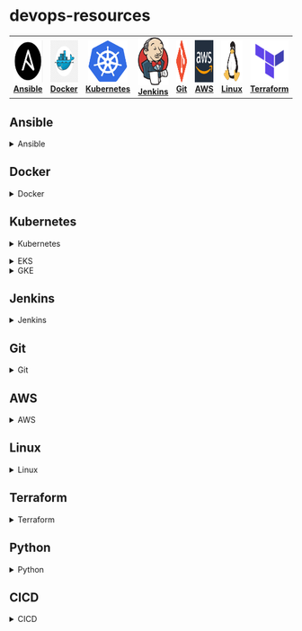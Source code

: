 # devops-resources


<center>
<table>
  <tr>
    <td align="center"><a href="#ansible"><img src="images/ansible.png" width="75px;" height="75px;" alt="ansible"/><br /><b>Ansible</b></a></td>
    <td align="center"><a href="#docker"><img src="images/docker.png" width="70px;" height="75px;" alt="Docker"/><br /><b>Docker</b></a></td>
    <td align="center"><a href="#kubernetes"><img src="images/kubernetes.png" width="70px;" height="75px;" alt="Kubernetes" /><br /><b>Kubernetes</b></a></td>
    <td align="center"><a href="#jenkins"><img src="images/jenkins.png" width="85px;" height="85px;" alt="Jenkins"/><br /><b>Jenkins</b></a></td>
    <td align="center"><a href="#git"><img src="images/git.png" width="80px;" height="75px;" alt="Git"/><br /><b>Git</b></a></td>
    <td align="center"><a href="#AWS"><img src="images/aws.png" width="80x;" height="75px;" alt="AWS"/><br /><b>AWS</b></a></td>
    <td align="center"><a href="#linux"><img src="images/linux.png" width="75x;" height="75px;" alt="Linux"/><br /><b>Linux</b></a></td>
    <td align="center"><a href="#terraform"><img src="images/terraform.png" width="70px;" height="75px;" alt="Terraform"/><br /><b>Terraform</b></a></td>
    <td align="center"><a href="#python"><img src="images/python.png" width="70px;" height="75px;" alt="Python"/><br /><b>Python</b></a></td>
    <td align="center"><a href="#cicd"><img src="images/cicd.png" width="80px;" height="70px;" alt="CI/CD"/><br /><b>CI/CD</b></a></td>
    <td align="center"><a href="#APM"><img src="images/apm.gif" width="80px;" height="70px;" alt="APM"/><br /><b>APM</b></a></td>
  </tr>
</table>  
</center> 


## Ansible

<details>
<summary>Ansible</summary><br><b>


</b></details>

## Docker

<details>
<summary>Docker</summary><br><b>

Concepts

The Linux kernel has a number of features that allow a process to be isolated. Container engines such as Docker use two main kernel features to isolate processes: Cgroups and Namespaces. 
- Namespaces
- Cgroups

LXC

Libcontainer

Dockerfile

Each Dockerfile is a script, composed of various commands and arguments listed successively to automatically perform actions on a base image (or from scratch) in order to create a new one.

```bash
# Usage: ADD [source directory or URL] [destination directory]
ADD /my_app_folder /my_app_folder
```

Best practices for writing Dockerfiles [here](https://docs.docker.com/develop/develop-images/dockerfile_best-practices/)



</b></details>

## Kubernetes

<details>
<summary>Kubernetes</summary><br><b>

Kubernetes Basics

- Pod is a group of linked containers which shares a unique IP address. 
- Labels are key-value pairs attached to resources that contain information that helps to identify them. 
- ReplicaSet is a resource that templates the creation of pods. NOTE: ReplicaSet replaces the ReplicaController
- Deployment are used to gracefully roll out new versions of ReplicaSets.
- Services give a way of accessing services within our Kubernetes cluster. 

Kubernetes Components:

Architecture

API server

Controller manager

Scheduler

Kubelet

etcd


Basic Commands:

kubectl set image

1. Listing resources

```bash
kubectl get nodes
kubectl get pods
kubectl get services, deployments
```

2. Deleting resources

```bash
kubectl delete namespaces my-namespace

#Force deletion of a pod
kubectl delete pod my-pod --grace-period=0 --force

#Delete all pods in a namespace
kubectl delete pods --all --namespace my-namespace
```

kubectl delete pod XX

kubectl scale XX

Configuration as Code:

```yaml
apiVersion: apps/v1
kind: Deployment
metadata:
  name: nginx-deployment
  labels:
    app: nginx
spec:
  replicas: 3
  selector:
    matchLabels:
      app: nginx
  template:
    metadata:
      labels:
        app: nginx
    spec:
      containers:
      - name: nginx
        image: nginx:1.7.9
        ports:
        - containerPort: 80
```

service.yaml

EKS Cluster Setup

IAM

Helm

Planning for Production Deployments
</b></details>

<details>
<summary>EKS</summary><br><b>
</b></details>

<details>
<summary>GKE</summary><br><b>

Create a cluster
```bash
gcloud container clusters create mycluster
```

</b></details>

## Jenkins

<details>
<summary>Jenkins</summary><br><b>
  
Jenkinsfile to compile and test across two different nodes.

```groovy
pipeline {
  agent none
  environment {
      JUNIT_REPORTS_FOLDER = "**/target/surefire-reports/*.xml" /* set junit reports folder variable */
  }
  options {
      skipDefaultCheckout true /* skips the default repository checkout for testing the 'stash/unstash' feature behaviour */
  }
  stages {
      stage('Checkout code by slave-01') {
          agent {
              label 'slave-01' /* this stage executor and workspace is allocated in slave-01 node */
          }  
          steps {
            checkout scm /* checkout source repository */
            stash includes: '**', name: 'repository_code' /* stores code to be handed over to slave-02 */
          }
      }
      stage('Maven compile by slave-01') {
          agent {
              label 'slave-01' /* this stage executor and workspace is allocated in slave-01 node */
          }
          steps {
              echo "-----------------------------------------------------------------------------------------------------------------"
              echo "Maven Compile by Slave 01 "
              echo "-----------------------------------------------------------------------------------------------------------------"
              sh 'mvn compile' /* compile source code */
          }
          post {
              always {
                  deleteDir() /* workspace clean up */
              }
          }
      }  
      stage('Maven testing by slave-02') {
          agent {
              label 'slave-02' /* this stage executor and workspace is allocated in slave-02 node */
          }
          steps {
              echo "-----------------------------------------------------------------------------------------------------------------"
              echo "Maven Application Testing by Slave 02"
              echo "-----------------------------------------------------------------------------------------------------------------"
              unstash 'repository_code' /* retrieves code stored by slave-01 */
              sh 'mvn test' /* test the compiled source code using unit testing framework */
          }
      }
      stage('Publish testing reports by slave-02') {
          agent {
              label 'slave-02' /* this stage executor and workspace is allocated in slave-02 node */
          }
          steps {
              echo "-----------------------------------------------------------------------------------------------------------------"
              echo "Publish Testing Reports by Slave 02"
              echo "-----------------------------------------------------------------------------------------------------------------"
          }
          post {
              always {
                  junit "${JUNIT_REPORTS_FOLDER}" /* publish unit testing reports */
                  deleteDir() /* workspace clean up */
              }
          }
      }
   }
}
```
  


</b></details>

## Git

<details>
<summary>Git</summary><br><b>

Git rebase details [here](https://git-scm.com/docs/git-rebase)


</b></details>

## AWS

<details>
<summary>AWS</summary><br><b>


</b></details>

## Linux

<details>
<summary>Linux</summary><br><b>


</b></details>


## Terraform

<details>
<summary>Terraform</summary><br><b>


</b></details>

## Python

<details>
<summary>Python</summary><br><b>

For more info please read [here](https://www.google.com)

</b></details>

## CICD

<details>
<summary>CICD</summary><br><b>
  
The Software Development Life Cycle (SDLC) model covers the following phases:

1. Planning
2. Implementation
3. Testing
4. Documentation
5. Deployment and maintenance
6. Maintaining

  
Some of the advantages are:

- Speed of deployment
- Faster testing and analysis
- Smaller code changes
- Better and faster fault isolation
- Increased code coverage
- Automatic deploy to production
- Never ship broken code
- Process is repeatable
- Faster mean time to resolution
- Smaller backlog
- Improved customer satisfaction
- Tons of open source tools available

The disadvantages of CI/CD are:

- New skill sets must be learned
- Big upfront investment
- Legacy systems rarely support CI/CD
- High degree of discipline and dedication to quality

For more info please read [here](https://www.google.com)

</b></details>
